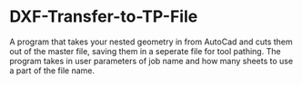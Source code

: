 # DXF-Transfer-to-TP-File
A program that takes your nested geometry in from AutoCad and cuts them out of the master file,
saving them in a seperate file for tool pathing. The program takes in user parameters of job name
and how many sheets to use a part of the file name.
